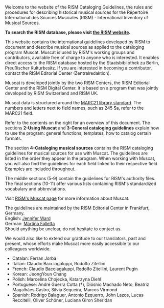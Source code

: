 Welcome to the website of the RISM Cataloging Guidelines, the rules and procedures for describing historical musical sources for the Répertoire International des Sources Musicales (RISM) - International Inventory of Musical Sources.  

**To search the RISM database, please visit [the RISM website](https://rism.info/index.html).**

This website contains the international guidelines developed by RISM to document and describe musical sources as applied to the cataloging program Muscat. Muscat is used by RISM's working groups and contributors, available free of charge to anyone who is interested. It enables direct access to the RISM database hosted by the Staatsbibliothek zu Berlin, Preußischer Kulturbesitz. If you are interested in becoming a contributor, contact the RISM Editorial Center (Zentralredaktion).

Muscat is developed jointly by the two RISM Centers, the RISM Editorial Center and the RISM Digital Center. It is based on a program that was jointly developed by RISM Switzerland and RISM UK.  

Muscat data is structured around the [MARC21 library standard](https://www.loc.gov/marc/). The numbers and letters next to field names, such as 245 $a, refer to the MARC21 field.

Refer to the contents on the right for an overview of this document. The sections **2-Using Muscat** and **3-General cataloging guidelines** explain how to use the program: general functions, templates, how to catalog certain formats.

The section **4-Cataloging musical sources** contains the RISM cataloging guidelines for musical sources for use with Muscat. The guidelines are listed in the order they appear in the program. When working with Muscat, you will also find the guidelines for each field linked to their respective field. Examples are included throughout.

The middle sections (5-9) contain the guidelines for RISM's authority files. The final sections (10-11) offer various lists containing RISM's standardized vocabulary and abbreviations.

Visit [RISM's Muscat page](https://rism.info/community/muscat.html) for more information about Muscat.

The guidelines are maintained by the RISM Editorial Center in Frankfurt, Germany.  
English: [Jennifer Ward](mailto:jennifer.ward@rism.info)  
German: [Martina Falletta](mailto:martina.falletta@rism.info)  
Should anything be unclear, do not hesitate to contact us.  

We would also like to extend our gratitude to our translators, past and present, whose efforts make Muscat more easily accessible to our colleagues worldwide.  
- Catalan: Ferran Jorba  
- Italian: Claudio Bacciagaluppi, Rodolfo Zitellini  
- French: Claudio Bacciagaluppi, Rodolfo Zitellini, Laurent Pugin  
- Korean: JeongYoun Chang   
- Polish: Marcelina Chojecka, Katarzyna Diehl  
- Portuguese: André Guerra Cotta (†), Diósnio Machado Neto, Beatriz Magalhães Castro, Silvia Sequeira, Marcos Virmond  
- Spanish: Rodrigo Balaguer, Antonio Ezquerro, John Lazos, Lucas Reccitelli, Oliver Schöner, Luciana Giron Sheridan  
